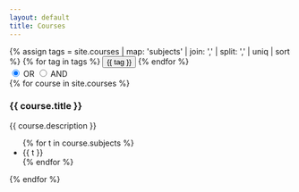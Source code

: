 ```yaml
---
layout: default
title: Courses
---
```


<!-- Controls: Functionality for sorting courses by tags -->
<section id="controls" aria-label="Course filters">
  <!-- Tags -->
  <div class="tags" role="group" aria-label="Filter by subject">
    <!--
    Gets all possible tags from courses, then creates an alphabetical set of tags.
    site.courses = all items in the courses collection
    map: 'subjects' = pulling each course item's 'subjects' field, which is an array for the subject tags
    -->
    {% assign tags = site.courses | map: 'subjects' | join: ',' | split: ',' | uniq | sort %}
    <!--
    Loop through each tag from the created set, then create a button for selecting the tag
    -->
    {% for tag in tags %}
      <button class="tag-toggle" data-tag="{{ tag | downcase }}" aria-pressed="false">{{ tag }}</button>
    {% endfor %}
  </div>

  <!-- Buttons for AND / OR selection -->
  <div class="logic">
    <label>
      <input type="radio" name="logic" value="or" checked>
      OR
    </label>
    <label>
      <input type="radio" name="logic" value="and">
      AND
    </label>
  </div>
</section>

<!-- Grid -->
<section id="grid" aria-live="polite">
  <!--
  Loop over all course elements and emit one <article> per item
  -->
  {% for course in site.courses %}
    <article class="card" data-tags="{{ course.subjects | join: ',' | downcase }}">
      <h3 class="card__title">{{ course.title }}</h3>
      <p class="card__desc">{{ course.description }}</p>
      <!-- Render tags in each grid item -->
      <ul class="card__tags">
        {% for t in course.subjects %}
          <li class="tag">{{ t }}</li>
        {% endfor %}
      </ul>
    </article>
  {% endfor %}
</section>

